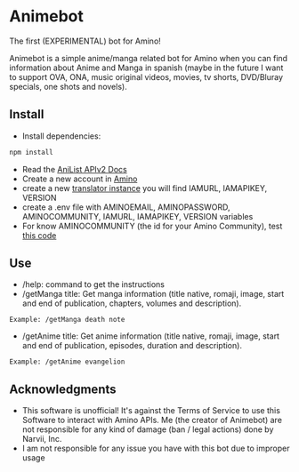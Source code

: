 # Animebot
The first (EXPERIMENTAL) bot for Amino!

Animebot is a simple anime/manga related bot for Amino when you can find information about Anime and Manga in spanish (maybe in the future I want to support OVA, ONA, music original videos, movies, tv shorts, DVD/Bluray specials, one shots and novels).

## Install

* Install dependencies:
```bash
npm install
```
* Read the [AniList APIv2 Docs](https://anilist.gitbook.io/anilist-apiv2-docs/)
* Create a new account in [Amino](https://aminoapps.com/)
* create a new [translator instance](https://console.bluemix.net/catalog/services/language-translator) you will find IAMURL, IAMAPIKEY, VERSION
* create a .env file with AMINOEMAIL, AMINOPASSWORD, AMINOCOMMUNITY, IAMURL, IAMAPIKEY, VERSION variables
* For know AMINOCOMMUNITY (the id for your Amino Community), test [this code](https://github.com/AminoJS/Amino.JS/blob/master/examples/getChat.js) 

## Use

* /help: command to get the instructions
* /getManga title: Get manga information (title native, romaji, image, start and end of publication, chapters, volumes and description).
```
Example: /getManga death note
```
* /getAnime title: Get anime information (title native, romaji, image, start and end of publication, episodes, duration and description).
```
Example: /getAnime evangelion
```

## Acknowledgments

* This software is unofficial! It's against the Terms of Service to use this Software to interact with Amino APIs. Me (the creator of Animebot) are not responsible for any kind of damage (ban / legal actions) done by Narvii, Inc. 
* I am not responsible for any issue you have with this bot due to improper usage
